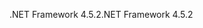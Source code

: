 <span data-ttu-id="d53db-101">.NET Framework 4.5.2</span><span class="sxs-lookup"><span data-stu-id="d53db-101">.NET Framework 4.5.2</span></span>